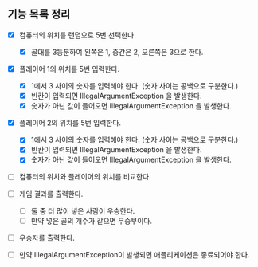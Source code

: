 ## 기능 목록 정리

- [x] 컴퓨터의 위치를 랜덤으로 5번 선택한다.
    - [x] 골대를 3등분하여 왼쪽은 1, 중간은 2, 오른쪽은 3으로 한다.
- [x] 플레이어 1의 위치를 5번 입력한다.
    - [x] 1에서 3 사이의 숫자를 입력해야 한다. (숫자 사이는 공백으로 구분한다.)
    - [x] 빈칸이 입력되면 IllegalArgumentException 을 발생한다.
    - [x] 숫자가 아닌 값이 들어오면 IllegalArgumentException 을 발생한다.
- [x] 플레이어 2의 위치를 5번 입력한다.
    - [x] 1에서 3 사이의 숫자를 입력해야 한다. (숫자 사이는 공백으로 구분한다.)
    - [x] 빈칸이 입력되면 IllegalArgumentException 을 발생한다.
    - [x] 숫자가 아닌 값이 들어오면 IllegalArgumentException 을 발생한다.
- [ ] 컴퓨터의 위치와 플레이어의 위치를 비교한다.
- [ ] 게임 결과를 출력한다.
    - [ ] 둘 중 더 많이 넣은 사람이 우승한다.
    - [ ] 만약 넣은 골의 개수가 같으면 무승부이다.
- [ ] 우승자를 출력한다.
- [ ] 만약 IllegalArgumentException이 발생되면 애플리케이션은 종료되어야 한다.

